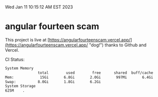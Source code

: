 Wed Jan 11 10:15:12 AM EST 2023

# angular fourteen scam


This project is live at [https://angularfourteenscam.vercel.app/](https://angularfourteenscam.vercel.app/ "dog!") thanks to Github and Vercel.

CI Status: 

```bash
System Memory
               total        used        free      shared  buff/cache   available
Mem:            15Gi       6.8Gi       2.0Gi       997Mi       6.4Gi       7.2Gi
Swap:          8.0Gi       1.8Gi       6.2Gi
System Storage
625M	.
```

